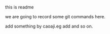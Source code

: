 this is readme

we are going to record some git commands here.

add something by caoaji.eg add and so on.
